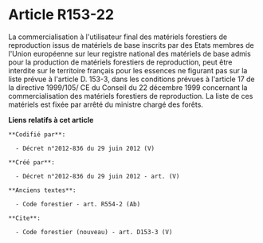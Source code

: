 # Article R153-22

La commercialisation à l'utilisateur final des matériels forestiers de reproduction issus de matériels de base inscrits par
des Etats membres de l'Union européenne sur leur registre national des matériels de base admis pour la production de
matériels forestiers de reproduction, peut être interdite sur le territoire français pour les essences ne figurant pas sur la
liste prévue à l'article D. 153-3, dans les conditions prévues à l'article 17 de la directive 1999/105/ CE du Conseil du 22
décembre 1999 concernant la commercialisation des matériels forestiers de reproduction. La liste de ces matériels est fixée
par arrêté du ministre chargé des forêts.

**Liens relatifs à cet article**

	**Codifié par**:

	  - Décret n°2012-836 du 29 juin 2012 (V)

	**Créé par**:

	  - Décret n°2012-836 du 29 juin 2012 - art. (V)

	**Anciens textes**:

	  - Code forestier - art. R554-2 (Ab)

	**Cite**:

	  - Code forestier (nouveau) - art. D153-3 (V)
